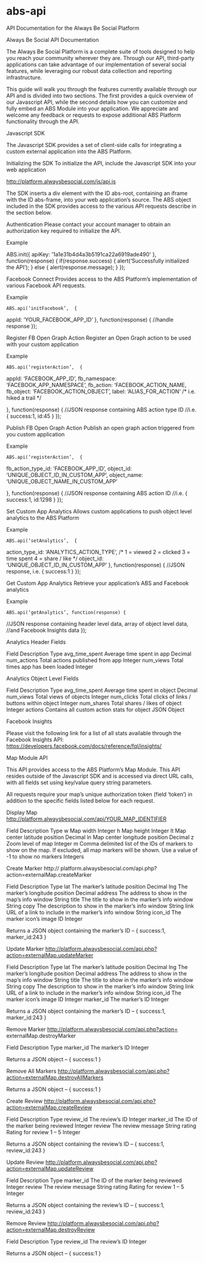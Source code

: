 abs-api
=======

API Documentation for the Always Be Social Platform

Always Be Social API Documentation


The Always Be Social Platform is a complete suite of tools designed to help you reach your community wherever they are. Through our API, third-party applications can take advantage of our implementation of several social features, while leveraging our robust data collection and reporting infrastructure.

This guide will walk you through the features currently available through our API and is divided into two sections. The first provides a quick overview of our Javascript API, while the second details how you can customize and fully embed an ABS Module into your application. We appreciate and welcome any feedback or requests to expose additional ABS Platform functionality through the API.


Javascript SDK

The Javascript SDK provides a set of client-side calls for integrating a custom external application into the ABS Platform.

Initializing the SDK
To initialize the API, include the Javascript SDK into your web application

http://platform.alwaysbesocial.com/js/api.js

The SDK inserts a div element with the ID abs-root, containing an iframe with the ID abs-frame, into your web application’s source. The ABS object included in the SDK provides access to the various API requests describe in the section below.

Authentication
Please contact your account manager to obtain an authorization key required to initialize the API.

Example

ABS.init({
  apiKey: '1a1e31b4d4a3b5191ca22a6919ade490'
}, function(response) {
	if(response.success) {
		alert(‘Successfully initialized the API’);
	}
	else {
		alert(response.message);
}
});

Facebook Connect
Provides access to the ABS Platform’s implementation of various Facebook API requests.

Example 

	ABS.api(‘initFacebook’,  { 
appId: ‘YOUR_FACEBOOK_APP_ID’ 
}, function(response) { 
//handle response 
});

Register FB Open Graph Action
Register an Open Graph action to be used with your custom application

Example 

	ABS.api(‘registerAction’,  { 
appId: ‘FACEBOOK_APP_ID’,
fb_namespace:  ‘FACEBOOK_APP_NAMESPACE’,
fb_action: ‘FACEBOOK_ACTION_NAME,
fb_object: ‘FACEBOOK_ACTION_OBJECT’,
label:  ‘ALIAS_FOR_ACTION’ /* i.e. hiked a trail */  

}, function(response) { 
//JSON response containing ABS action type ID
//i.e. { success:1, id:45 }
});

Publish FB Open Graph Action
Publish an open graph action triggered from you custom application

Example

	ABS.api(‘registerAction’,  { 
fb_action_type_id: ‘FACEBOOK_APP_ID’,
object_id:  ‘UNIQUE_OBJECT_ID_IN_CUSTOM_APP’,
object_name:  ‘UNIQUE_OBJECT_NAME_IN_CUSTOM_APP’

}, function(response) {
//JSON response containing ABS action ID
//i.e. { success:1, id:1298 }
});

Set Custom App Analytics
Allows custom applications to push object level analytics to the ABS Platform

Example

	ABS.api(‘setAnalytics’,  { 
action_type_id: ‘ANALYTICS_ACTION_TYPE’, 
/* 1 = viewed    2 = clicked    3 = time spent    4 =  share / like */
object_id:  ‘UNIQUE_OBJECT_ID_IN_CUSTOM_APP’
}, function(response) {
//JSON response, i.e. { success:1 }
});

Get Custom App Analytics
Retrieve your application’s ABS and Facebook analytics

Example

	ABS.api(‘getAnalytics’, function(response) {
//JSON response containing header level data, array of object level data, 
//and Facebook Insights data
});

Analytics Header Fields

Field	Description	Type
avg_time_spent	Average time spent in app	Decimal
num_actions	Total actions published from app	Integer
num_views	Total times app has been loaded	Integer

Analytics Object Level Fields

Field	Description	Type
avg_time_spent	Average time spent in object	Decimal
num_views	Total views of objects	Integer
num_clicks	Total clicks of links / buttons within object	Integer
num_shares	Total shares / likes of object	Integer
actions	Contains all custom action stats for object	JSON Object

Facebook Insights

Please visit the following link for a list of all stats available through the Facebook Insights API:
https://developers.facebook.com/docs/reference/fql/insights/


Map Module API

This API provides access to the ABS Platform’s Map Module. This API resides outside of the Javascript SDK and is accessed via direct URL calls, with all fields set using key/value query string parameters.

All requests require your map’s unique authorization token (field ‘token’) in addition to the specific fields listed below for each request.

Display Map
http://platform.alwaysbesocial.com/api/YOUR_MAP_IDENTIFIER

Field	Description	Type
w	Map width	Integer
h	Map height	Integer
lt	Map center latitude position	Decimal
ln	Map center longitude position	Decimal
z	Zoom level of map	Integer
m	Comma delimited list of the IDs of markers to show on the map. If excluded, all map markers will be shown. Use a value of -1 to show no markers	Integers


Create Marker
http:// platform.alwaysbesocial.com/api.php?action=externalMap.createMarker

Field	Description	Type
lat	The marker’s latitude position	Decimal
lng	The marker’s longitude position	Decimal
address	The address to show in the map’s info window	String
title	The title to show in the marker’s info window	String
copy	The description to show in the marker’s info window	String
link	URL of a link to include in the marker’s info window	String
icon_id	The marker icon’s image ID	Integer

Returns a JSON object containing the marker’s ID – { success:1, marker_id:243 }

Update Marker
http://platform.alwaysbesocial.com/api.php?action=externalMap.updateMarker

Field	Description	Type
lat	The marker’s latitude position	Decimal
lng	The marker’s longitude position	Decimal
address	The address to show in the map’s info window	String
title	The title to show in the marker’s info window	String
copy	The description to show in the marker’s info window	String
link	URL of a link to include in the marker’s info window	String
icon_id	The marker icon’s image ID	Integer
marker_id	The marker’s ID	Integer

Returns a JSON object containing the marker’s ID – { success:1, marker_id:243 }

Remove Marker
http://platform.alwaysbesocial.com/api.php?action= externalMap.destroyMarker

Field	Description	Type
marker_id	The marker’s ID	Integer

Returns a JSON object – { success:1 }

Remove All Markers
http://platform.alwaysbesocial.com/api.php?action=externalMap.destroyAllMarkers

Returns a JSON object – { success:1 }

Create Review
http://platform.alwaysbesocial.com/api.php?action=externalMap.createReview

Field	Description	Type
review_id	The review’s ID	Integer
marker_id	The ID of the marker being reviewed	Integer
review	The review message	String
rating	Rating for review 1 – 5	Integer

Returns a JSON object containing the review’s ID – { success:1, review_id:243 }

Update Review
http://platform.alwaysbesocial.com/api.php?action=externalMap.updateReview

Field	Description	Type
marker_id	The ID of the marker being reviewed	Integer
review	The review message	String
rating	Rating for review 1 – 5	Integer

Returns a JSON object containing the review’s ID – { success:1, review_id:243 }

Remove Review
http://platform.alwaysbesocial.com/api.php?action=externalMap.destroyReview

Field	Description	Type
review_id	The review’s ID	Integer

Returns a JSON object – { success:1 }

